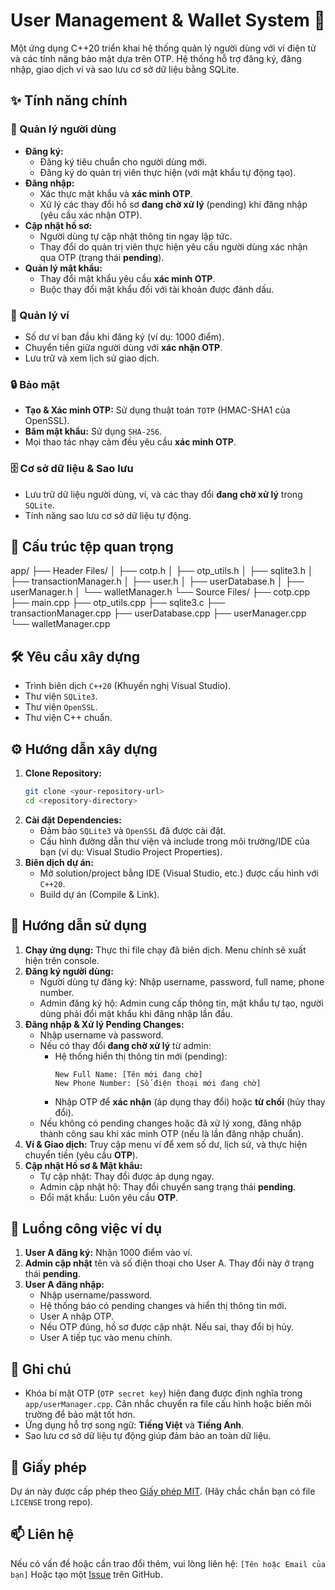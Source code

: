 # User Management & Wallet System 🚀

Một ứng dụng C++20 triển khai hệ thống quản lý người dùng với ví điện tử và các tính năng bảo mật dựa trên OTP. Hệ thống hỗ trợ đăng ký, đăng nhập, giao dịch ví và sao lưu cơ sở dữ liệu bằng SQLite.

## ✨ Tính năng chính

### 👤 Quản lý người dùng

* **Đăng ký:**
    * Đăng ký tiêu chuẩn cho người dùng mới.
    * Đăng ký do quản trị viên thực hiện (với mật khẩu tự động tạo).
* **Đăng nhập:**
    * Xác thực mật khẩu và **xác minh OTP**.
    * Xử lý các thay đổi hồ sơ **đang chờ xử lý** (pending) khi đăng nhập (yêu cầu xác nhận OTP).
* **Cập nhật hồ sơ:**
    * Người dùng tự cập nhật thông tin ngay lập tức.
    * Thay đổi do quản trị viên thực hiện yêu cầu người dùng xác nhận qua OTP (trạng thái **pending**).
* **Quản lý mật khẩu:**
    * Thay đổi mật khẩu yêu cầu **xác minh OTP**.
    * Buộc thay đổi mật khẩu đối với tài khoản được đánh dấu.

### 💼 Quản lý ví

* Số dư ví ban đầu khi đăng ký (ví dụ: 1000 điểm).
* Chuyển tiền giữa người dùng với **xác nhận OTP**.
* Lưu trữ và xem lịch sử giao dịch.

### 🔒 Bảo mật

* **Tạo & Xác minh OTP:** Sử dụng thuật toán `TOTP` (HMAC-SHA1 của OpenSSL).
* **Băm mật khẩu:** Sử dụng `SHA-256`.
* Mọi thao tác nhạy cảm đều yêu cầu **xác minh OTP**.

### 🗄️ Cơ sở dữ liệu & Sao lưu

* Lưu trữ dữ liệu người dùng, ví, và các thay đổi **đang chờ xử lý** trong `SQLite`.
* Tính năng sao lưu cơ sở dữ liệu tự động.

## 📂 Cấu trúc tệp quan trọng

app/
├── Header Files/
│   ├── cotp.h
│   ├── otp_utils.h
│   ├── sqlite3.h
│   ├── transactionManager.h
│   ├── user.h
│   ├── userDatabase.h
│   ├── userManager.h
│   └── walletManager.h
└── Source Files/
    ├── cotp.cpp
    ├── main.cpp
    ├── otp_utils.cpp
    ├── sqlite3.c
    ├── transactionManager.cpp
    ├── userDatabase.cpp
    ├── userManager.cpp
    └── walletManager.cpp

## 🛠️ Yêu cầu xây dựng

* Trình biên dịch `C++20` (Khuyến nghị Visual Studio).
* Thư viện `SQLite3`.
* Thư viện `OpenSSL`.
* Thư viện C++ chuẩn.

## ⚙️ Hướng dẫn xây dựng

1.  **Clone Repository:**
    ```bash
    git clone <your-repository-url>
    cd <repository-directory>
    ```
2.  **Cài đặt Dependencies:**
    * Đảm bảo `SQLite3` và `OpenSSL` đã được cài đặt.
    * Cấu hình đường dẫn thư viện và include trong môi trường/IDE của bạn (ví dụ: Visual Studio Project Properties).
3.  **Biên dịch dự án:**
    * Mở solution/project bằng IDE (Visual Studio, etc.) được cấu hình với `C++20`.
    * Build dự án (Compile & Link).

## 🚀 Hướng dẫn sử dụng

1.  **Chạy ứng dụng:** Thực thi file chạy đã biên dịch. Menu chính sẽ xuất hiện trên console.
2.  **Đăng ký người dùng:**
    * Người dùng tự đăng ký: Nhập username, password, full name, phone number.
    * Admin đăng ký hộ: Admin cung cấp thông tin, mật khẩu tự tạo, người dùng phải đổi mật khẩu khi đăng nhập lần đầu.
3.  **Đăng nhập & Xử lý Pending Changes:**
    * Nhập username và password.
    * Nếu có thay đổi **đang chờ xử lý** từ admin:
        * Hệ thống hiển thị thông tin mới (pending):
            ```
            New Full Name: [Tên mới đang chờ]
            New Phone Number: [Số điện thoại mới đang chờ]
            ```
        * Nhập OTP để **xác nhận** (áp dụng thay đổi) hoặc **từ chối** (hủy thay đổi).
    * Nếu không có pending changes hoặc đã xử lý xong, đăng nhập thành công sau khi xác minh OTP (nếu là lần đăng nhập chuẩn).
4.  **Ví & Giao dịch:** Truy cập menu ví để xem số dư, lịch sử, và thực hiện chuyển tiền (yêu cầu **OTP**).
5.  **Cập nhật Hồ sơ & Mật khẩu:**
    * Tự cập nhật: Thay đổi được áp dụng ngay.
    * Admin cập nhật hộ: Thay đổi chuyển sang trạng thái **pending**.
    * Đổi mật khẩu: Luôn yêu cầu **OTP**.

## 📝 Luồng công việc ví dụ

1.  **User A đăng ký:** Nhận 1000 điểm vào ví.
2.  **Admin cập nhật** tên và số điện thoại cho User A. Thay đổi này ở trạng thái **pending**.
3.  **User A đăng nhập:**
    * Nhập username/password.
    * Hệ thống báo có pending changes và hiển thị thông tin mới.
    * User A nhập OTP.
    * Nếu OTP đúng, hồ sơ được cập nhật. Nếu sai, thay đổi bị hủy.
    * User A tiếp tục vào menu chính.

## 📌 Ghi chú

* Khóa bí mật OTP (`OTP secret key`) hiện đang được định nghĩa trong `app/userManager.cpp`. Cân nhắc chuyển ra file cấu hình hoặc biến môi trường để bảo mật tốt hơn.
* Ứng dụng hỗ trợ song ngữ: **Tiếng Việt** và **Tiếng Anh**.
* Sao lưu cơ sở dữ liệu tự động giúp đảm bảo an toàn dữ liệu.

## 📄 Giấy phép

Dự án này được cấp phép theo [Giấy phép MIT](LICENSE). (Hãy chắc chắn bạn có file `LICENSE` trong repo).

## 📫 Liên hệ

Nếu có vấn đề hoặc cần trao đổi thêm, vui lòng liên hệ: `[Tên hoặc Email của bạn]`
Hoặc tạo một [Issue](link-tới-trang-issues-github-của-bạn) trên GitHub.
